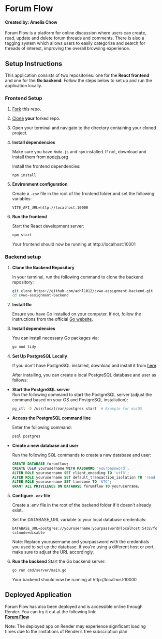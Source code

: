 # Forum Flow

#### Created by: Amelia Chow
Forum Flow is a platform for online discussion where users can create, read, update and delete forum threads and comments. 
There is also a tagging system which allows users to easily categorize and search for threads of interest, improving the overall browsing experience.

## Setup Instructions
This application consists of two repositories: one for the **React frontend** and one for the **Go backend**. Follow the steps below to set up and run the application locally.

### Frontend Setup
1. [Fork](https://docs.github.com/en/get-started/quickstart/fork-a-repo#forking-a-repository) this repo.
2. [Clone](https://docs.github.com/en/get-started/quickstart/fork-a-repo#cloning-your-forked-repository) **your** forked repo.
3. Open your terminal and navigate to the directory containing your cloned project.
4. **Install dependencies**

   Make sure you have `Node.js` and `npm` installed. If not, download and install them from [nodejs.org](url)
   
   Install the frontend dependencies:
   ```bash
   npm install
   ```

5. **Environment configuration**

   Create a `.env` file in the root of the frontend folder and set the following variables:
   ```.env
   VITE_API_URL=http://localhost:10000
   ```

7. **Run the frontend**

   Start the React development server:
   ```bash
   npm start
   ```
   
   Your frontend should now be running at http://localhost:10001

### Backend setup
1. **Clone the Backend Repository**
   
   In your terminal, run the following command to clone the backend repository:
   
   ```bash
   git clone https://github.com/achl1012/cvwo-assignment-backend.git
   cd cvwo-assignment-backend
   ```

2. **Install Go**
   
   Ensure you have Go installed on your computer. If not, follow the instructions from the official [Go website](https://go.dev/doc/install).

3. **Install dependencies**

   You can install necessary Go packages via:
   ```bash
   go mod tidy
   ```

4. **Set Up PostgreSQL Locally**

   If you don't have PostgreSQL installed, download and install it from [here](https://www.postgresql.org/download/).

   After installing, you can create a local PostgreSQL database and user as follows:

- **Start the PostgreSQL server**  
   Run the following command to start the PostgreSQL server (adjust the command based on your OS and PostgreSQL installation):

   ```bash
   pg_ctl -D /usr/local/var/postgres start  # Example for macOS
   ```

- **Access the PostgreSQL command line**

     Enter the following command:
     ```bash
     psql postgres
     ```
- **Create a new database and user**
  
     Run the following SQL commands to create a new database and user:
     ```sql
     CREATE DATABASE forumflow;
     CREATE USER yourusername WITH PASSWORD 'yourpassword';
     ALTER ROLE yourusername SET client_encoding TO 'utf8';
     ALTER ROLE yourusername SET default_transaction_isolation TO 'read committed';
     ALTER ROLE yourusername SET timezone TO 'UTC';
     GRANT ALL PRIVILEGES ON DATABASE forumflow TO yourusername;
     ```

5. **Configure `.env` file**

   Create a .env file in the root of the backend folder if it doesn't already exist.

   Set the DATABASE_URL variable to your local database credentials:
   ```.env
   DATABASE_URL=postgres://yourusername:yourpassword@localhost:5432/forumflow?sslmode=disable
   ```

   Note: Replace yourusername and yourpassword with the credentials you used to set up the database. If you're using a different host or port, make sure to adjust the URL accordingly.
   
7. **Run the backend**
   Start the Go backend server:
   ```bash
   go run cmd/server/main.go
   ```
   
   Your backend should now be running at http://localhost:10000


## Deployed Application

Forum Flow has also been deployed and is accessible online through Render. You can try it out at the following link:  
[**Forum Flow**](https://forumflow-frontend.onrender.com)

Note: The deployed app on Render may experience significant loading times due to the limitations of Render’s free subscription plan
   
